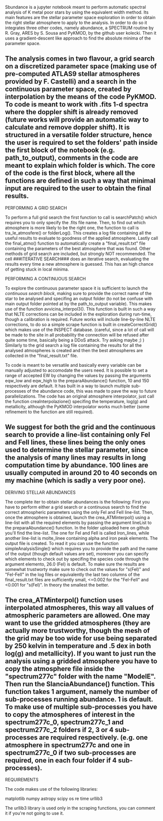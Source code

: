 Sbundance is a jupyter notebook meant to perform automatic spectral analysis of K metal poor stars by using the equivalent width method. 
 Its main features are the stellar parameter space exploration in order to obtain the right stellar atmosphere to apply to the analysis. In order to do so it integrates three other codes, namely abundance, a SPECTRUM routine by R. Gray, ARES by S. Sousa and PyKMOD, by the github user kolecki. Then it uses a gradient-descent like approach to find the absolute minima of the parameter space.

 The analysis comes in two flavour, a grid search on a discretized parameter space (making use of pre-computed ATLAS9 stellar atmospheres provided by F. Castelli) and a search in the continuous parameter space, created by interpolation by the means of the code PyKMOD.
  To code is meant to work with .fits 1-d spectra where the doppler shift is already removed (future works will provide an automatic way to calculate and remove doppler shift).
It is structured in a versatile folder structure, hence the user is required to set the folders' path inside the first block of the notebook (e.g. path_to_output), comments in the code are meant to explain which folder is which.
 The core of the code is the first block, where all the functions are defined in such a way that minimal input are required to the user to obtain the final results.
------------------------------------------------------------------------------------------------------------------------------------------------------------------------------
PERFORMING A GRID SEARCH

 To perform a full grid search the first function to call is searchPatch() which requires you to only specify the .fits file name. Then, to find out which atmosphere is more likely to be the right one, the function to call is tra_le_atmosfere() or folderLog(). This creates a log file containing all the useful results to evaluate to goodness of the applied atmosphere.
  Lastly call the final_atmo() function to automatically create a "final_result.txt" file containing the parameters of the best atmosphere that was found.
Other methods of grid search are included, but strongly NOT recommended. The cell ###ITERATIVE SEARCH### does an iterative search, evaluating the results every time a new atmosphere is guessed. This has an high chance of getting stuck in local minima.

PERFORMING A CONTINUOUS SEARCH

To explore the continuous parameter space it is sufficient to launch the *continuous search block*, making sure to provide the correct name of the star to be analysed and specifing an output folder (to not be confuse with main output folder pointed at by the path_to_output variable).
This makes use of the function avvicina_interpol3(). This function is built in such a way that NLTE corrections can be included in the exploration during run-time, though a calibration is required. Future works will include line-by-line NLTE corrections, to do so a simple scrape function is built in createCorrectGrid() which makes use of the INSPECT database. (careful, since a lot of call will be made to the site in all probability the connection will be refused after quite some time, basically being a DDoS attack. Try asking maybe ;)   )
 Similarly to the grid search a log file containing the results for all the analysed atmospheres is created and then the best atmospheres are collected in the "final_result.txt" file.

To code is meant to be versatile and basically every variable can be manually adjusted to accomodate the users need. It is possible to set a range of accepted EW by changing the values by passing the arguments eqw_low and eqw_high to the preparaAbundance() function, 10 and 150 respectively are default.
 It has built in a way to launch multiple sub-processes of the abundance code, this was made to pave the way to future parallelizations. The code has an original atmosphere interpolator, just call the function creaInterpolazione() specifing the temperature, log(g) and metallicity, although the PyKMOD interpolator works much better (some refinement to the function are still required).



We suggest for both the grid and the continuous search to provide a line-list containing only FeI and FeII lines, these lines being the only ones used to determine the stellar parameter, since the analysis of many lines may results in long computation time by abundance. 100 lines are usually computed in around 20 to 40 seconds on my machine (which is sadly a very poor one).
-------------------------------------------------------------------------------------------------------------------------------------------------------------------------------
DERIVING STELLAR ABUNDANCES

The complete iter to obtain stellar abundances is the following:
First you have to perform either a grid search or a continuous search to find the correct atmospheric parameters using the only FeI and FeII line-list. Then, once the atmosphere is obtained, launch the crea_ATMinterpol() using a line-list with all the required elements by passing the argument lineList to the preparaAbundance() function. In the folder uploaded here on github you'll find the line-list. The one for FeI and FeII is called Iron_lines, while another line-list is molte_linee containing alpha and iron peak elements.
 The output file is created. To read it you can use the function simpleAnalysisSingle() which requires you to provide the path and the name of the output (though default values are set), moreover you can specify which elements to check out by specifing the species code through the argument elemento, 26.0 (FeI) is default.
 To make sure the results are somewhat trustworty make sure to check out the values for "s(FeI)" and "FeI-FeII" in the log files or equivalently the last two columns of the final_result.txt files are sufficiently small, <=0.002 for the "FeI-FeII" and <0.001 for "s(FeI)". In theory the smallest the better.

The crea_ATMinterpol() function uses interpolated atmospheres, this way all values of atmospheric parameters are allowed. One may want to use the gridded atmospheres (they are actually more trustworthy, though the mesh of the grid may be too wide for use being separated by 250 kelvin in temperature and .5 dex in both log(g) and metallicity). If you want to just run the analysis using a gridded atmosphere you have to copy the atmosphere file inside the "spectrum277c" folder with the name "ModelE". Then run the SlanciaAbundance() function. This function takes 1 argument, namely the number of sub-processes running abundance. 1 is default. To make use of multiple sub-processes you have to copy the atmospheres of interest in the spectrum277c_0, spectrum277c_1 and spectrum277c_2 folders if 2, 3 or 4 sub-processes are required respectively. (e.g. one atmosphere in spectrum277c and one in spectrum277c_0 if two sub-processes are required, one in each four folder if 4 sub-processes). 
-------------------------------------------------------------------------------------------------------------------------------------------------------------------------------


REQUIREMENTS

The code makes use of the following libraries:

matplotlib
numpy
astropy
scipy
os
re
time
urllib3

The urllib3 library is used only in the scraping functions, you can comment it if you're not going to use it.
